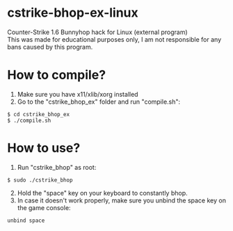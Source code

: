 # cstrike-bhop-ex-linux
Counter-Strike 1.6 Bunnyhop hack for Linux (external program)  
This was made for educational purposes only, I am not responsible for any bans caused by this program.
  
# How to compile?
  
1. Make sure you have x11/xlib/xorg installed  
2. Go to the "cstrike_bhop_ex" folder and run "compile.sh":  
```
$ cd cstrike_bhop_ex
$ ./compile.sh
```

# How to use?
  
1. Run "cstrike_bhop" as root:  
```
$ sudo ./cstrike_bhop
```
2. Hold the "space" key on your keyboard to constantly bhop.  
3. In case it doesn't work properly, make sure you unbind the space key on the game console:  
```
unbind space
```